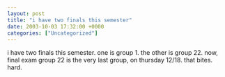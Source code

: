 ```yaml
---
layout: post
title: "i have two finals this semester"
date: 2003-10-03 17:32:00 +0000
categories: ["Uncategorized"]
---
```


i have two finals this semester. one is group 1. the other is group 22. now, final exam group 22 is the very last group, on thursday 12/18. that bites. hard.